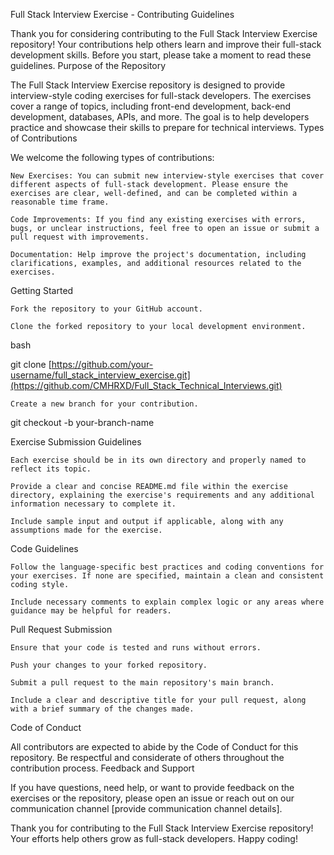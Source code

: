 Full Stack Interview Exercise - Contributing Guidelines

Thank you for considering contributing to the Full Stack Interview Exercise repository! Your contributions help others learn and improve their full-stack development skills. Before you start, please take a moment to read these guidelines.
Purpose of the Repository

The Full Stack Interview Exercise repository is designed to provide interview-style coding exercises for full-stack developers. The exercises cover a range of topics, including front-end development, back-end development, databases, APIs, and more. The goal is to help developers practice and showcase their skills to prepare for technical interviews.
Types of Contributions

We welcome the following types of contributions:

    New Exercises: You can submit new interview-style exercises that cover different aspects of full-stack development. Please ensure the exercises are clear, well-defined, and can be completed within a reasonable time frame.

    Code Improvements: If you find any existing exercises with errors, bugs, or unclear instructions, feel free to open an issue or submit a pull request with improvements.

    Documentation: Help improve the project's documentation, including clarifications, examples, and additional resources related to the exercises.

Getting Started

    Fork the repository to your GitHub account.

    Clone the forked repository to your local development environment.

bash

git clone [https://github.com/your-username/full_stack_interview_exercise.git](https://github.com/CMHRXD/Full_Stack_Technical_Interviews.git)

    Create a new branch for your contribution.

git checkout -b your-branch-name

Exercise Submission Guidelines

    Each exercise should be in its own directory and properly named to reflect its topic.

    Provide a clear and concise README.md file within the exercise directory, explaining the exercise's requirements and any additional information necessary to complete it.

    Include sample input and output if applicable, along with any assumptions made for the exercise.

Code Guidelines

    Follow the language-specific best practices and coding conventions for your exercises. If none are specified, maintain a clean and consistent coding style.

    Include necessary comments to explain complex logic or any areas where guidance may be helpful for readers.

Pull Request Submission

    Ensure that your code is tested and runs without errors.

    Push your changes to your forked repository.

    Submit a pull request to the main repository's main branch.

    Include a clear and descriptive title for your pull request, along with a brief summary of the changes made.

Code of Conduct

All contributors are expected to abide by the Code of Conduct for this repository. Be respectful and considerate of others throughout the contribution process.
Feedback and Support

If you have questions, need help, or want to provide feedback on the exercises or the repository, please open an issue or reach out on our communication channel [provide communication channel details].

Thank you for contributing to the Full Stack Interview Exercise repository! Your efforts help others grow as full-stack developers. Happy coding!
